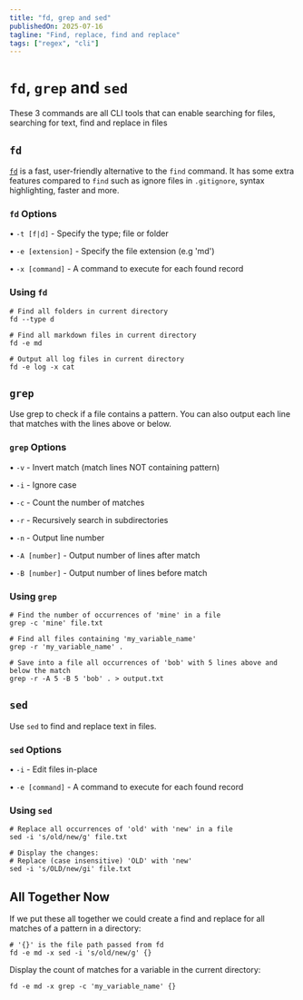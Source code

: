 ```yaml
---
title: "fd, grep and sed"
publishedOn: 2025-07-16
tagline: "Find, replace, find and replace"
tags: ["regex", "cli"]
---
```


# `fd`, `grep` and `sed`

These 3 commands are all CLI tools that can enable searching for files, searching for text, find and replace in files

## `fd`

[`fd`](https://github.com/sharkdp/fd) is a fast, user-friendly alternative to
the `find` command. It has some extra features compared to `find` such as ignore
files in `.gitignore`, syntax highlighting, faster and more.

### `fd` Options

• `-t [f|d]` - Specify the type; file or folder

• `-e [extension]` - Specify the file extension (e.g 'md')

• `-x [command]` - A command to execute for each found record

### Using `fd`

```shell
# Find all folders in current directory
fd --type d
```

```shell
# Find all markdown files in current directory
fd -e md
```

```shell
# Output all log files in current directory
fd -e log -x cat
```

## `grep`

Use grep to check if a file contains a pattern. You can also output each line
that matches with the lines above or below.

### `grep` Options

• `-v` - Invert match (match lines NOT containing pattern)

• `-i` - Ignore case

• `-c` - Count the number of matches

• `-r` - Recursively search in subdirectories

• `-n` - Output line number

• `-A [number]` - Output number of lines after match

• `-B [number]` - Output number of lines before match

### Using `grep`

```shell
# Find the number of occurrences of 'mine' in a file
grep -c 'mine' file.txt
```

```shell
# Find all files containing 'my_variable_name'
grep -r 'my_variable_name' .
```

```shell
# Save into a file all occurrences of 'bob' with 5 lines above and below the match
grep -r -A 5 -B 5 'bob' . > output.txt
```

## `sed`

Use `sed` to find and replace text in files.

### `sed` Options

• `-i` - Edit files in-place

• `-e [command]` - A command to execute for each found record

### Using `sed`

```shell
# Replace all occurrences of 'old' with 'new' in a file
sed -i 's/old/new/g' file.txt
```

```shell
# Display the changes:
# Replace (case insensitive) 'OLD' with 'new'
sed -i 's/OLD/new/gi' file.txt
```

## All Together Now

If we put these all together we could create a find and replace for all matches
of a pattern in a directory:

```shell
# '{}' is the file path passed from fd
fd -e md -x sed -i 's/old/new/g' {}
```

Display the count of matches for a variable in the current directory:

```shell
fd -e md -x grep -c 'my_variable_name' {}
```

